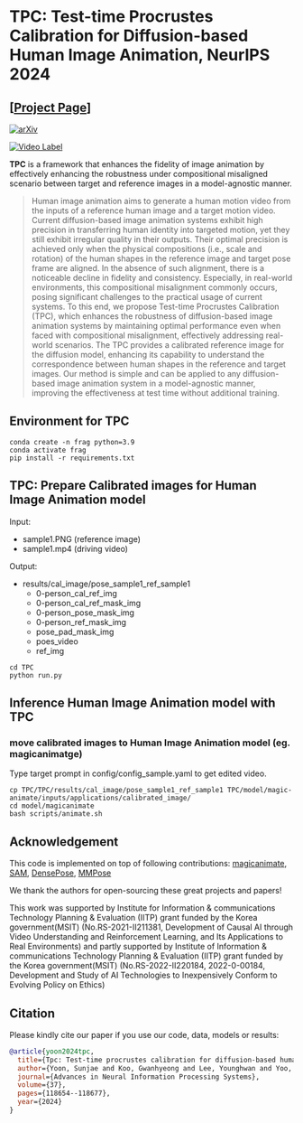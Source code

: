 # TPC: Test-time Procrustes Calibration for Diffusion-based Human Image Animation, NeurIPS 2024
## [<a href="https://dbstjswo505.github.io/FRAG-page/" target="_blank">Project Page</a>]

[![arXiv](https://img.shields.io/badge/arXiv-TPC-b31b1b.svg)](https://arxiv.org/html/2410.24037v1) 

[![Video Label](http://img.youtube.com/vi/9XPNElLv3Y4/0.jpg)](https://youtu.be/9XPNElLv3Y4)


**TPC** is a framework that enhances the fidelity of image animation by effectively enhancing the robustness under compositional misaligned scenario between target and reference images in a model-agnostic manner.

[//]: # (### Abstract)
>Human image animation aims to generate a human motion video from the inputs of a reference human image and a target motion video. Current diffusion-based image animation systems exhibit high precision in transferring human identity into targeted motion, yet they still exhibit irregular quality in their outputs. Their optimal precision is achieved only when the physical compositions (i.e., scale and rotation) of the human shapes in the reference image and target pose frame are aligned. In the absence of such alignment, there is a noticeable decline in fidelity and consistency. Especially, in real-world environments, this compositional misalignment commonly occurs, posing significant challenges to the practical usage of current systems. To this end, we propose Test-time Procrustes Calibration (TPC), which enhances the robustness of diffusion-based image animation systems by maintaining optimal performance even when faced with compositional misalignment, effectively addressing real-world scenarios. The TPC provides a calibrated reference image for the diffusion model, enhancing its capability to understand the correspondence between human shapes in the reference and target images. Our method is simple and can be applied to any diffusion-based image animation system in a model-agnostic manner, improving the effectiveness at test time without additional training.

## Environment for TPC
```
conda create -n frag python=3.9
conda activate frag
pip install -r requirements.txt
```
## TPC: Prepare Calibrated images for Human Image Animation model
Input: 
 - sample1.PNG (reference image)
 - sample1.mp4 (driving video)

Output:
 - results/cal_image/pose_sample1_ref_sample1
   - 0-person_cal_ref_img
   - 0-person_cal_ref_mask_img
   - 0-person_pose_mask_img
   - 0-person_ref_mask_img
   - pose_pad_mask_img
   - poes_video
   - ref_img

```
cd TPC
python run.py
```

## Inference Human Image Animation model with TPC
### move calibrated images to Human Image Animation model (eg. magicanimatge)
Type target prompt in config/config_sample.yaml to get edited video.
```
cp TPC/TPC/results/cal_image/pose_sample1_ref_sample1 TPC/model/magic-animate/inputs/applications/calibrated_image/
cd model/magicanimate
bash scripts/animate.sh
```

## Acknowledgement

This code is implemented on top of following contributions: [magicanimate](https://github.com/magic-research/magic-animate), [SAM](https://github.com/facebookresearch/segment-anything), [DensePose](https://github.com/facebookresearch/DensePose), [MMPose](https://github.com/open-mmlab/mmpose)

We thank the authors for open-sourcing these great projects and papers!

This work was supported by Institute for Information & communications Technology Planning & Evaluation (IITP) grant funded by the Korea government(MSIT) (No.RS-2021-II211381, Development of Causal AI through Video Understanding and Reinforcement Learning, and Its Applications to Real Environments) and partly supported by Institute of Information & communications Technology Planning & Evaluation (IITP) grant funded by the Korea government(MSIT) (No.RS-2022-II220184, 2022-0-00184, Development and Study of AI Technologies to Inexpensively Conform to Evolving Policy on Ethics)

## Citation
Please kindly cite our paper if you use our code, data, models or results:

```bibtex
@article{yoon2024tpc,
  title={Tpc: Test-time procrustes calibration for diffusion-based human image animation},
  author={Yoon, Sunjae and Koo, Gwanhyeong and Lee, Younghwan and Yoo, Chang},
  journal={Advances in Neural Information Processing Systems},
  volume={37},
  pages={118654--118677},
  year={2024}
}
```
